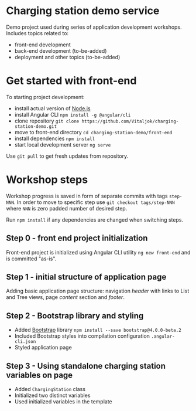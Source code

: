 # Charging station demo service
Demo project used during series of application development workshops.
Includes topics related to:
* front-end development
* back-end development (to-be-added)
* deployment and other topics (to-be-added)

# Get started with front-end
To starting project development:
* install actual version of [Node.js](https://www.nodejs.org/)
* install Angular CLI `npm install -g @angular/cli`
* clone repository `git clone https://github.com/Vitaljok/charging-station-demo.git`
* move to front-end directory `cd charging-station-demo/front-end`
* install dependencies `npm install`
* start local development server `ng serve`

Use `git pull` to get fresh updates from repository.

# Workshop steps

Workshop progress is saved in form of separate commits with tags `step-NNN`.
In order to move to specific step use
``git checkout tags/step-NNN`` where `NNN` is zero padded number of desired step.

Run `npm install` if any dependencies are changed when switching steps.

## Step 0 - front end project initialization
Front-end project is initialized using Angular CLI utility `ng new front-end` and is committed "as-is".

## Step 1 - initial structure of application page
Adding basic application page structure: navigation *header* with links to List and Tree views, page *content* section and *footer*.

## Step 2 - Bootstrap library and styling
* Added [Bootstrap](http://getbootstrap.com/) library `npm install --save bootstrap@4.0.0-beta.2`
* Included Bootstrap styles into compilation configuration `.angular-cli.json`
* Styled application page

## Step 3 - Using standalone charging station variables on page
* Added `ChargingStation` class
* Initialized two distinct variables
* Used initialized variables in the template
